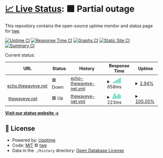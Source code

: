 # [📈 Live Status](https://madfunkydemon.github.io/gha/): <!--live status--> **🟧 Partial outage**

This repository contains the open-source uptime monitor and status page for [twe](https://thewayeye.net).

[![Uptime CI](https://github.com/madfunkydemon/gha/workflows/Uptime%20CI/badge.svg)](https://github.com/madfunkydemon/gha/actions?query=workflow%3A%22Uptime+CI%22)
[![Response Time CI](https://github.com/madfunkydemon/gha/workflows/Response%20Time%20CI/badge.svg)](https://github.com/madfunkydemon/gha/actions?query=workflow%3A%22Response+Time+CI%22)
[![Graphs CI](https://github.com/madfunkydemon/gha/workflows/Graphs%20CI/badge.svg)](https://github.com/madfunkydemon/gha/actions?query=workflow%3A%22Graphs+CI%22)
[![Static Site CI](https://github.com/madfunkydemon/gha/workflows/Static%20Site%20CI/badge.svg)](https://github.com/madfunkydemon/gha/actions?query=workflow%3A%22Static+Site+CI%22)
[![Summary CI](https://github.com/madfunkydemon/gha/workflows/Summary%20CI/badge.svg)](https://github.com/madfunkydemon/gha/actions?query=workflow%3A%22Summary+CI%22)

Current status:

<!--start: status pages-->
<!-- This summary is generated by Upptime (https://github.com/upptime/upptime) -->
<!-- Do not edit this manually, your changes will be overwritten -->
<!-- prettier-ignore -->
| URL | Status | History | Response Time | Uptime |
| --- | ------ | ------- | ------------- | ------ |
| <img alt="" src="https://icons.duckduckgo.com/ip3/echo.thewayeye.net.ico" height="13"> [echo.thewayeye.net](https://echo.thewayeye.net) | 🟥 Down | [echo-thewayeye-net.yml](https://github.com/madfunkydemon/gha/commits/HEAD/history/echo-thewayeye-net.yml) | <details><summary><img alt="Response time graph" src="./graphs/echo-thewayeye-net/response-time-week.png" height="20"> 658ms</summary><br><a href="https://madfunkydemon.github.io/gha/history/echo-thewayeye-net"><img alt="Response time 548" src="https://img.shields.io/endpoint?url=https%3A%2F%2Fraw.githubusercontent.com%2Fmadfunkydemon%2Fgha%2FHEAD%2Fapi%2Fecho-thewayeye-net%2Fresponse-time.json"></a><br><a href="https://madfunkydemon.github.io/gha/history/echo-thewayeye-net"><img alt="24-hour response time 0" src="https://img.shields.io/endpoint?url=https%3A%2F%2Fraw.githubusercontent.com%2Fmadfunkydemon%2Fgha%2FHEAD%2Fapi%2Fecho-thewayeye-net%2Fresponse-time-day.json"></a><br><a href="https://madfunkydemon.github.io/gha/history/echo-thewayeye-net"><img alt="7-day response time 658" src="https://img.shields.io/endpoint?url=https%3A%2F%2Fraw.githubusercontent.com%2Fmadfunkydemon%2Fgha%2FHEAD%2Fapi%2Fecho-thewayeye-net%2Fresponse-time-week.json"></a><br><a href="https://madfunkydemon.github.io/gha/history/echo-thewayeye-net"><img alt="30-day response time 658" src="https://img.shields.io/endpoint?url=https%3A%2F%2Fraw.githubusercontent.com%2Fmadfunkydemon%2Fgha%2FHEAD%2Fapi%2Fecho-thewayeye-net%2Fresponse-time-month.json"></a><br><a href="https://madfunkydemon.github.io/gha/history/echo-thewayeye-net"><img alt="1-year response time 537" src="https://img.shields.io/endpoint?url=https%3A%2F%2Fraw.githubusercontent.com%2Fmadfunkydemon%2Fgha%2FHEAD%2Fapi%2Fecho-thewayeye-net%2Fresponse-time-year.json"></a></details> | <details><summary><a href="https://madfunkydemon.github.io/gha/history/echo-thewayeye-net">2.94%</a></summary><a href="https://madfunkydemon.github.io/gha/history/echo-thewayeye-net"><img alt="All-time uptime 80.36%" src="https://img.shields.io/endpoint?url=https%3A%2F%2Fraw.githubusercontent.com%2Fmadfunkydemon%2Fgha%2FHEAD%2Fapi%2Fecho-thewayeye-net%2Fuptime.json"></a><br><a href="https://madfunkydemon.github.io/gha/history/echo-thewayeye-net"><img alt="24-hour uptime 0.00%" src="https://img.shields.io/endpoint?url=https%3A%2F%2Fraw.githubusercontent.com%2Fmadfunkydemon%2Fgha%2FHEAD%2Fapi%2Fecho-thewayeye-net%2Fuptime-day.json"></a><br><a href="https://madfunkydemon.github.io/gha/history/echo-thewayeye-net"><img alt="7-day uptime 2.94%" src="https://img.shields.io/endpoint?url=https%3A%2F%2Fraw.githubusercontent.com%2Fmadfunkydemon%2Fgha%2FHEAD%2Fapi%2Fecho-thewayeye-net%2Fuptime-week.json"></a><br><a href="https://madfunkydemon.github.io/gha/history/echo-thewayeye-net"><img alt="30-day uptime 2.06%" src="https://img.shields.io/endpoint?url=https%3A%2F%2Fraw.githubusercontent.com%2Fmadfunkydemon%2Fgha%2FHEAD%2Fapi%2Fecho-thewayeye-net%2Fuptime-month.json"></a><br><a href="https://madfunkydemon.github.io/gha/history/echo-thewayeye-net"><img alt="1-year uptime 74.96%" src="https://img.shields.io/endpoint?url=https%3A%2F%2Fraw.githubusercontent.com%2Fmadfunkydemon%2Fgha%2FHEAD%2Fapi%2Fecho-thewayeye-net%2Fuptime-year.json"></a></details>
| <img alt="" src="https://thewayeye.net/favicon.ico" height="13"> [thewayeye.net](https://thewayeye.net) | 🟩 Up | [thewayeye-net.yml](https://github.com/madfunkydemon/gha/commits/HEAD/history/thewayeye-net.yml) | <details><summary><img alt="Response time graph" src="./graphs/thewayeye-net/response-time-week.png" height="20"> 223ms</summary><br><a href="https://madfunkydemon.github.io/gha/history/thewayeye-net"><img alt="Response time 180" src="https://img.shields.io/endpoint?url=https%3A%2F%2Fraw.githubusercontent.com%2Fmadfunkydemon%2Fgha%2FHEAD%2Fapi%2Fthewayeye-net%2Fresponse-time.json"></a><br><a href="https://madfunkydemon.github.io/gha/history/thewayeye-net"><img alt="24-hour response time 167" src="https://img.shields.io/endpoint?url=https%3A%2F%2Fraw.githubusercontent.com%2Fmadfunkydemon%2Fgha%2FHEAD%2Fapi%2Fthewayeye-net%2Fresponse-time-day.json"></a><br><a href="https://madfunkydemon.github.io/gha/history/thewayeye-net"><img alt="7-day response time 223" src="https://img.shields.io/endpoint?url=https%3A%2F%2Fraw.githubusercontent.com%2Fmadfunkydemon%2Fgha%2FHEAD%2Fapi%2Fthewayeye-net%2Fresponse-time-week.json"></a><br><a href="https://madfunkydemon.github.io/gha/history/thewayeye-net"><img alt="30-day response time 209" src="https://img.shields.io/endpoint?url=https%3A%2F%2Fraw.githubusercontent.com%2Fmadfunkydemon%2Fgha%2FHEAD%2Fapi%2Fthewayeye-net%2Fresponse-time-month.json"></a><br><a href="https://madfunkydemon.github.io/gha/history/thewayeye-net"><img alt="1-year response time 181" src="https://img.shields.io/endpoint?url=https%3A%2F%2Fraw.githubusercontent.com%2Fmadfunkydemon%2Fgha%2FHEAD%2Fapi%2Fthewayeye-net%2Fresponse-time-year.json"></a></details> | <details><summary><a href="https://madfunkydemon.github.io/gha/history/thewayeye-net">100.00%</a></summary><a href="https://madfunkydemon.github.io/gha/history/thewayeye-net"><img alt="All-time uptime 100.00%" src="https://img.shields.io/endpoint?url=https%3A%2F%2Fraw.githubusercontent.com%2Fmadfunkydemon%2Fgha%2FHEAD%2Fapi%2Fthewayeye-net%2Fuptime.json"></a><br><a href="https://madfunkydemon.github.io/gha/history/thewayeye-net"><img alt="24-hour uptime 100.00%" src="https://img.shields.io/endpoint?url=https%3A%2F%2Fraw.githubusercontent.com%2Fmadfunkydemon%2Fgha%2FHEAD%2Fapi%2Fthewayeye-net%2Fuptime-day.json"></a><br><a href="https://madfunkydemon.github.io/gha/history/thewayeye-net"><img alt="7-day uptime 100.00%" src="https://img.shields.io/endpoint?url=https%3A%2F%2Fraw.githubusercontent.com%2Fmadfunkydemon%2Fgha%2FHEAD%2Fapi%2Fthewayeye-net%2Fuptime-week.json"></a><br><a href="https://madfunkydemon.github.io/gha/history/thewayeye-net"><img alt="30-day uptime 100.00%" src="https://img.shields.io/endpoint?url=https%3A%2F%2Fraw.githubusercontent.com%2Fmadfunkydemon%2Fgha%2FHEAD%2Fapi%2Fthewayeye-net%2Fuptime-month.json"></a><br><a href="https://madfunkydemon.github.io/gha/history/thewayeye-net"><img alt="1-year uptime 100.00%" src="https://img.shields.io/endpoint?url=https%3A%2F%2Fraw.githubusercontent.com%2Fmadfunkydemon%2Fgha%2FHEAD%2Fapi%2Fthewayeye-net%2Fuptime-year.json"></a></details>

<!--end: status pages-->

[**Visit our status website →**](https://madfunkydemon.github.io/gha/)

## 📄 License

- Powered by: [Upptime](https://github.com/upptime/upptime)
- Code: [MIT](./LICENSE) © [twe](https://thewayeye.net)
- Data in the `./history` directory: [Open Database License](https://opendatacommons.org/licenses/odbl/1-0/)
